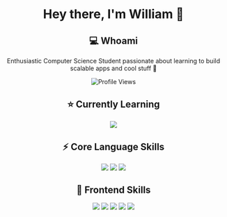 <div align="center">
	
# Hey there, I'm William 👋

## 💻 Whoami
Enthusiastic Computer Science Student passionate about learning to build scalable apps and cool stuff 🚀

![Profile Views](https://komarev.com/ghpvc/?username=WillWiC&color=blue)
</div>

<div align="center">
	
## ⭐ Currently Learning
  <img src="https://img.shields.io/badge/Docker-2496ED?style=for-the-badge&logo=docker&logoColor=white" />
</div>


<div align="center">  
	
## ⚡ Core Language Skills

  <img src="https://img.shields.io/badge/C++-00599C?style=for-the-badge&logo=cplusplus&logoColor=white"/>
  <img src="https://img.shields.io/badge/Java-007396?style=for-the-badge&logo=openjdk&logoColor=white"/>
  <img src="https://img.shields.io/badge/Python-3776AB?style=for-the-badge&logo=python&logoColor=white"/>
</div>

<div align="center">

## 🎨 Frontend Skills

<img src="https://img.shields.io/badge/HTML5-E34F26?style=for-the-badge&logo=html5&logoColor=white"/>
<img src="https://img.shields.io/badge/CSS3-1572B6?style=for-the-badge&logo=css3&logoColor=white"/>
<img src="https://img.shields.io/badge/JavaScript-F7DF1E?style=for-the-badge&logo=javascript&logoColor=black"/>
<img src="https://img.shields.io/badge/React-20232A?style=for-the-badge&logo=react&logoColor=61DAFB" />
<img src="https://img.shields.io/badge/Node.js-339933?style=for-the-badge&logo=nodedotjs&logoColor=white" />
</div>

<!---
WillWiC/WillWiC is a ✨ special ✨ repository because its `README.md` (this file) appears on your GitHub profile.
You can click the Preview link to take a look at your changes.
--->
